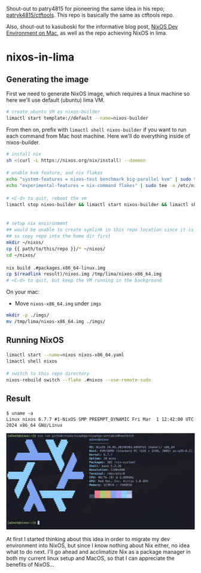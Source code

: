 Shout-out to patry4815 for pioneering the same idea in his repo; [patryk4815/ctftools](https://github.com/lima-vm/lima/discussions/430#discussioncomment-2645108).
This repo is basically the same as ctftools repo.

Also, shout-out to kasuboski for the informative blog post, [NixOS Dev Environment on Mac](https://www.joshkasuboski.com/posts/nix-dev-environment/), as well as the repo achieving NixOS in lima.

# nixos-in-lima

## Generating the image

First we need to generate NixOS image, which requires a linux machine so here we'll use default (ubuntu) lima VM.

```bash
# create ubuntu VM as nixos-builder
limactl start template://default --name=nixos-builder
```

From then on, prefix with `limactl shell nixos-builder` if you want to run each command from Mac host machine.
Here we'll do everything inside of nixos-builder.

```bash
# install nix
sh <(curl -L https://nixos.org/nix/install) --daemon

# enable kvm feature, and nix flakes
echo "system-features = nixos-test benchmark big-parallel kvm" | sudo tee -a /etc/nix/nix.conf
echo "experimental-features = nix-command flakes" | sudo tee -a /etc/nix/nix.conf

# <C-d> to quit, reboot the vm
limactl stop nixos-builder && limactl start nixos-builder && limactl shell nixos-builder


# setup nix environment
## would be unable to create symlink in this repo location since it is readonly file system from lima vm's standpoint
## so copy repo into the home dir first
mkdir ~/nixos/
cp {{ path/to/this/repo }}/* ~/nixos/
cd ~/nixos/

nix build .#packages.x86_64-linux.img
cp $(readlink result)/nixos.img /tmp/lima/nixos-x86_64.img
# <C-d> to quit, but keep the VM running in the background
```


On your mac:
* Move `nixos-x86_64.img` under `imgs`

```bash
mkdir -p ./imgs/
mv /tmp/lima/nixos-x86_64.img ./imgs/
```

## Running NixOS
```bash
limactl start --name=nixos nixos-x86_64.yaml
limactl shell nixos

# switch to this repo directory
nixos-rebuild switch --flake .#nixos --use-remote-sudo
```

## Result

```
$ uname -a
Linux nixos 6.7.7 #1-NixOS SMP PREEMPT_DYNAMIC Fri Mar  1 12:42:00 UTC 2024 x86_64 GNU/Linux
```

![neofetch](./neofetch.png)

At first I started thinking about this idea in order to migrate my dev environment into NixOS, but since I know nothing about Nix either, no idea what to do next.
I'll go ahead and acclimatize Nix as a package manager in both my current linux setup and MacOS, so that I can appreciate the benefits of NixOS...
